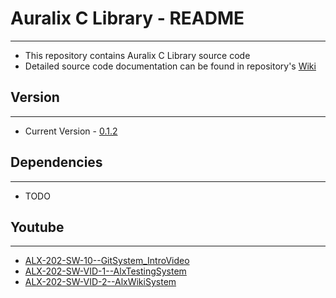 # Auralix C Library - README
---
- This repository contains Auralix C Library source code
- Detailed source code documentation can be found in repository's [Wiki](Wiki/alxWiki_Home.md)

## Version
---
- Current Version - [0.1.2](https://bitbucket.org/-auralix-/alx-202-af-10-1_auralixclib/commits/tag/0.1.2)

## Dependencies
---
- TODO

## Youtube
---
- [ALX-202-SW-10--GitSystem_IntroVideo](https://youtu.be/nFu7CV_JDlc)
- [ALX-202-SW-VID-1--AlxTestingSystem](https://youtu.be/ExWDTswHC3M)
- [ALX-202-SW-VID-2--AlxWikiSystem](https://youtu.be/qGzHsdMJJxE)
